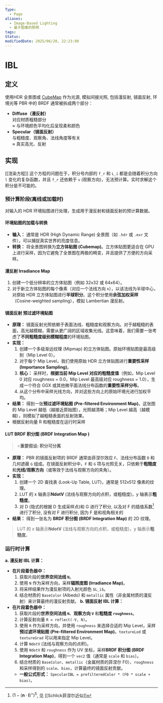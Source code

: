 ```yaml
---
Type:
  - Page
aliases:
  - Image-Based Lighting
  - 基于图像的照明
tags: 
Status:
modifiedDate: 2025/06/20, 22:23:00
---
```


# IBL

## 定义

使用HDR 全景图或 [CubeMap](CubeMap.md) 作为光源, 模拟间接光照, 包括漫反射, 镜面反射, 环境光等
PBR 中的 BRDF 通常被拆成两个部分：
- **Diffuse（漫反射）**  
    对应材质粗糙部分  
    ≈ 与环境颜色平均化后呈现柔和颜色
- **Specular（镜面反射）**  
    与粗糙度、观察角、法线角度等有关  
    ≈ 真实高光、反射

## 实现

[[渲染方程]]
这个方程的问题在于，积分号内部的 `f_r` 和 `L_i` 都是会随着积分方向 `l` 变化的复杂函数，并且 `f_r` 还依赖于 `v` (观察方向)，无法预计算。实时求解这个积分是不可能的。

### 预计算阶段(离线或加载时)

对输入的 HDR 环境贴图进行处理，生成用于漫反射和镜面反射的预计算数据。

#### 环境贴图的加载与转换

- **输入：** 通常是 HDR (High Dynamic Range) 全景图（如 `.hdr` 或 `.exr` 文件），可以捕捉真实世界的亮度信息。
- **转换：** 将全景图转换为**立方体贴图 (Cubemap)**。立方体贴图更适合在 GPU 上进行采样，因为它避免了全景图在两极的畸变，并且提供了方便的方向采样。

#### 漫反射 Irradiance Map

1. 创建一个低分辨率的立方体贴图（例如 32x32 或 64x64）。
2. 对于新立方体贴图的每个像素（对应一个法线方向 `n`），以该法线为半球中心，对原始 HDR 立方体贴图进行**半球积分**。这个积分使用**余弦加权采样**（Cosine-weighted sampling），模拟 Lambertian 漫反射。

#### 镜面反射 预过滤环境贴图

- **原理：** 镜面反射光照依赖于表面法线、粗糙度和观察方向。对于越粗糙的表面，高光越模糊，需要从更广阔的区域收集光线。这意味着，我们需要一张考虑了**不同粗糙度级别模糊程度**的环境贴图。
- **实现：**
    1. 创建一个多级渐远纹理 (Mipmap) 的立方体贴图。原始环境贴图是最高级别（Mip Level 0）。
    2. 对于每个 Mip Level，我们使用原始 HDR 立方体贴图进行**重要性采样 (Importance Sampling)**。
    3. **核心：** 采样时，**根据当前 Mip Level 对应的粗糙度值**（例如，Mip Level 0 对应 roughness = 0.0，Mip Level 最高级对应 roughness = 1.0），生成一个符合 GGX 或其他微平面法线分布函数的**重要性采样分布**。
    4. 从这个分布中采样光线方向，并对这些方向上的原始环境光进行加权平均。
- **结果：** 得到一张**预过滤环境贴图 (Pre-filtered Environment Map)**。这张图的 Mip Level 越低（越接近原始图），光照越清晰；Mip Level 越高（越模糊），则模拟了越粗糙表面的反射效果。
- 根据反射向量 R 和粗糙度在运行时采样

#### LUT BRDF 积分图 (BRDF Integration Map )

>  ⭐**重要假设: 积分可分离**

- **原理：** PBR 的镜面反射项的 BRDF 通常由菲涅尔效应 `F`、法线分布函数 `D` 和几何遮蔽 `G` 组成。在镜面反射积分中，`F` 和 `G` 项与光照无关，只依赖于**粗糙度**和**光线/观察方向**（或等效于法线与观察方向的夹角）。
- **实现：**
    1. 创建一个 2D 查找表 (Look-Up Table, LUT)，通常是 512x512 像素的纹理。
    2. LUT 的 x 轴表示**NdotV** (法线与观察方向的点积，或粗糙度)，y 轴表示**粗糙度**。
    3. 对 D (隐式的根据 D 生成采样点)和 G 进行了积分, 以及对 F 的插值系数[^1]进行了积分, 没有对 F 进行积分, 因为 F 是和视角相关的
- **结果：** 得到一张名为 **BRDF 积分图 (BRDF Integration Map)** 的 2D 纹理。

>  LUT 的 x 轴表示**NdotV** (法线与观察方向的点积，或粗糙度)，y 轴表示**粗糙度**。

### 运行时计算

**a. 漫反射 IBL 计算：**

- **在片段着色器中：**
    1. 获取片段的**世界空间法线 `N`**。
    2. 使用 `N` 作为采样方向，采样**辐照度图 (Irradiance Map)**。
    3. 将采样结果作为漫反射项的入射光颜色 `$L_i$`。
    4. 结合材质的 `BaseColor` (Albedo) 和 `metallic` 属性（非金属材质的漫反射）来计算最终的漫反射贡献。
**b. 镜面反射 IBL 计算：**
- **在片段着色器中：**
    1. 获取片段的**世界空间法线 `N`**、**观察方向 `V`** 和**粗糙度 `roughness`**。
    2. 计算反射向量 `R = reflect(-V, N)`。
    3. 使用 `R` 作为采样方向，并使用 `roughness` 来选择合适的 Mip Level，采样**预过滤环境贴图 (Pre-filtered Environment Map)**。`textureLod` 或 `textureGrad` 可以用来指定 Mip Level。
    4. 计算 `NdotV` (法线与观察方向的点积)。
    5. 使用 `NdotV` 和 `roughness` 作为 UV 坐标，采样**BRDF 积分图 (BRDF Integration Map)**，得到一个 `vec2` 值（通常是 `scale` 和 `bias`）。
    6. 结合材质的 `BaseColor`、`metallic`（金属材质的菲涅尔 F0）、`roughness` 和采样得到的 `scale`、`bias`，计算最终的镜面反射贡献。
    - **一般公式形式：** `SpecularIBL = prefilteredColor * (F0 * scale + bias)`。

[^1]: $(1-(\mathbf{n} \cdot \mathbf{l})^{+})^5$, 见 [[Schlick菲涅尔近似]]
